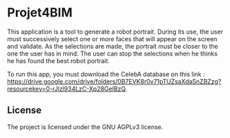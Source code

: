 # Projet4BIM

This application is a tool to generate a robot portrait. During its use, the user must successively select one or more faces that will appear on the screen and validate. As the selections are made, the portrait must be closer to the one the user has in mind. The user can stop the selections when he thinks he has found the best robot portrait.


To run this app, you must download the CelebA database on this link : https://drive.google.com/drive/folders/0B7EVK8r0v71pTUZsaXdaSnZBZzg?resourcekey=0-rJlzl934LzC-Xp28GeIBzQ.



License
-------

The project is licensed under the GNU AGPLv3 license.
